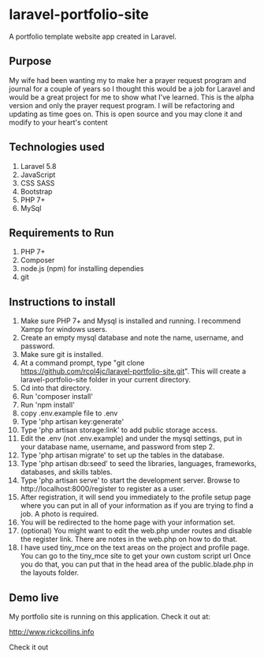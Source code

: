 # laravel-portfolio-site
A portfolio template website app created in Laravel. 

## Purpose
My wife had been wanting my to make her a prayer request program and journal for a couple of years so I thought this would be a job for 
Laravel and would be a great project for me to show what I've learned. This is the alpha version and only the prayer request program. I will be refactoring and updating as time goes on. This is open
source and you may clone it and modify to your heart's content

## Technologies used

1. Laravel 5.8
2. JavaScript 
3. CSS SASS
4. Bootstrap
5. PHP 7+
6. MySql

## Requirements to Run

1. PHP 7+
2. Composer
3. node.js (npm) for installing dependies
4. git

## Instructions to install

1. Make sure PHP 7+ and Mysql is installed and running. I recommend Xampp for windows users.
2. Create an empty mysql database and note the name, username, and password.
3. Make sure git is installed. 
4. At a command prompt, type "git clone https://github.com/rcol4jc/laravel-portfolio-site.git". This will create a laravel-portfolio-site folder in your current directory.
5. Cd into that directory.
6. Run 'composer install'
7. Run 'npm install'
8. copy .env.example file to .env
9. Type 'php artisan key:generate'
10. Type 'php artisan storage:link' to add public storage access.
11. Edit the .env (not .env.example) and under the mysql settings, put in your database name, username, and password from step 2.
12. Type 'php artisan migrate' to set up the tables in the database.
13. Type 'php artisan db:seed' to seed the libraries, languages, frameworks, databases, and skills tables.
14. Type 'php artisan serve' to start the development server. Browse to http://localhost:8000/register to register as a user.
15. After registration, it will send you immediately to the profile setup page where you can put in all of your information as if you are trying to find a job. A photo is required.
16. You will be redirected to the home page with your information set.
17. (optional) You might want to edit the web.php under routes and disable the register link. There are notes in the web.php on how to do that.
18. I have used tiny_mce on the text areas on the project and profile page. You can go to the tiny_mce site to get your own custom script url Once you do that, you can put that in the head area of the public.blade.php in the layouts folder. 


## Demo live

My portfolio site is running on this application. Check it out at: 

http://www.rickcollins.info

Check it out
